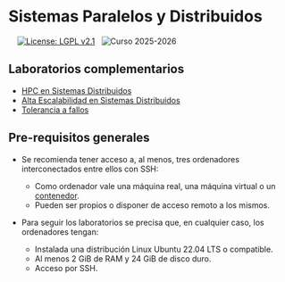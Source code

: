 # Sistemas Paralelos y Distribuidos

&nbsp;&nbsp;&nbsp;
[![License: LGPL v2.1](https://img.shields.io/badge/License-LGPL_v2.1-blue.svg)](https://www.gnu.org/licenses/lgpl-2.1)
&nbsp;
![Curso 2025-2026](https://img.shields.io/badge/Curso-2025_2026-red.svg)


## Laboratorios complementarios

* [HPC en Sistemas Distribuidos](https://github.com/acaldero/spyd/blob/main/lab_mpi/README.md)
* [Alta Escalabilidad en Sistemas Distribuidos](https://github.com/acaldero/spyd/blob/main/lab_spark/README.md)
* [Tolerancia a fallos](https://github.com/acaldero/spyd/blob/main/lab_checkpoint/README.md)


## Pre-requisitos generales

* Se recomienda tener acceso a, al menos, tres ordenadores interconectados entre ellos con SSH:
  * Como ordenador vale una máquina real, una máquina virtual o un [contenedor](https://github.com/acaldero/u22-docker).
  * Pueden ser propios o disponer de acceso remoto a los mismos.
  
* Para seguir los laboratorios se precisa que, en cualquier caso, los ordenadores tengan:
  * Instalada una distribución Linux Ubuntu 22.04 LTS o compatible.
  * Al menos 2 GiB de RAM y 24 GiB de disco duro.
  * Acceso por SSH.

